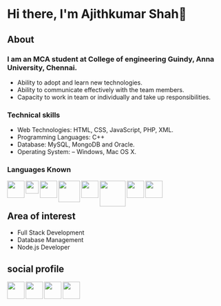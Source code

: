 # Hi there, I'm Ajithkumar Shah👋

## About
### I am an MCA student at College of engineering Guindy, Anna University, Chennai.
- Ability to adopt and learn new technologies.
- Ability to communicate effectively with the team members.
- Capacity to work in team or individually and take up responsibilities.

### Technical skills
- Web Technologies: HTML, CSS, JavaScript, PHP, XML.
- Programming Languages: C++
- Database: MySQL, MongoDB and Oracle.
- Operating System: – Windows, Mac OS X.

### Languages Known
<img align="left" width="40px" src="https://upload.wikimedia.org/wikipedia/commons/thumb/6/61/HTML5_logo_and_wordmark.svg/1200px-HTML5_logo_and_wordmark.svg.png" />
<img align="left" width="30px" src="https://upload.wikimedia.org/wikipedia/commons/thumb/3/3d/CSS.3.svg/1200px-CSS.3.svg.png" />
<img align="left" width="40px" src="https://upload.wikimedia.org/wikipedia/commons/thumb/9/99/Unofficial_JavaScript_logo_2.svg/480px-Unofficial_JavaScript_logo_2.svg.png" />
<img align="left" width="50px" src="https://www.drupal.org/files/project-images/bootstrap-stack.png" />
<img align="left" width="40px" src="https://www.javatpoint.com/js/nodejs/images/node-js-tutorial.png" />
<img align="left" width="60px" src="https://upload.wikimedia.org/wikipedia/commons/2/27/PHP-logo.svg" />
<img align="left" width="40px" src="https://cdn1.vectorstock.com/i/1000x1000/77/30/sql-database-icon-logo-design-ui-or-ux-app-vector-17507730.jpg" />
<img align="center" width="40px" src="https://i.pinimg.com/736x/a2/dc/32/a2dc3249364449a49f01a6275d277b8c.jpg" />


## Area of interest
- Full Stack Development
- Database Management
- Node.js Developer

## social profile

[<img align="left" width="40px" src="https://upload.wikimedia.org/wikipedia/commons/thumb/4/40/HackerRank_Icon-1000px.png/240px-HackerRank_Icon-1000px.png" />][hackerrank]
[<img align="left" width="40px" src="https://cdn-icons-png.flaticon.com/512/174/174857.png" />][linkedin]
[<img align="left" width="40px" src="https://upload.wikimedia.org/wikipedia/commons/thumb/e/e7/Instagram_logo_2016.svg/768px-Instagram_logo_2016.svg.png" />][instagram]
[<img align="left" width="40px" src="https://upload.wikimedia.org/wikipedia/commons/thumb/6/6b/WhatsApp.svg/1200px-WhatsApp.svg.png" />][whatsapp]













[linkedin]: https://www.linkedin.com/in/ajithkumar-shah-j-k-9a5788182/
[instagram]: https://www.instagram.com/ajith._.shah/
[hackerrank]: https://www.hackerrank.com/ajithkumarshah16
[whatsapp]: 9962748001
